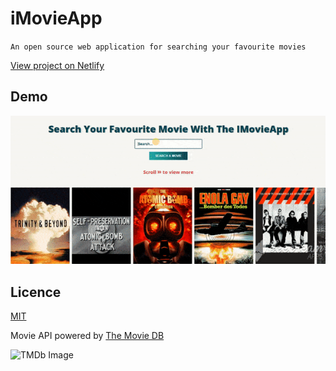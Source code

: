 # iMovieApp

`An open source web application for searching your favourite movies`

 [View project on Netlify](https://imovie-app.netlify.com)


## Demo

![iMovieApp Demo](./assets/video/iMovieApp-Demo.gif)

## Licence

[MIT](https://opensource.org/licenses/MIT)

Movie API powered by [The Movie DB](https://www.themoviedb.org/)

![TMDb Image](https://pbs.twimg.com/profile_images/789117657714831361/zGfknUu8_400x400.jpg)